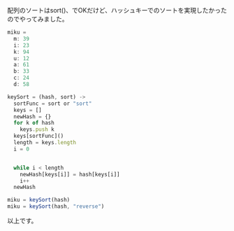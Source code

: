 配列のソートはsort()、でOKだけど、ハッシュキーでのソートを実現したかったのでやってみました。  
  
```javascript
miku =
  m: 39
  i: 23
  k: 94
  u: 12
  a: 61
  b: 33
  c: 24
  d: 58

keySort = (hash, sort) ->
  sortFunc = sort or "sort"
  keys = []
  newHash = {}
  for k of hash
    keys.push k
  keys[sortFunc]()
  length = keys.length
  i = 0


  while i < length
    newHash[keys[i]] = hash[keys[i]]
    i++
  newHash

miku = keySort(hash)
miku = keySort(hash, "reverse")
```
  
以上です。
